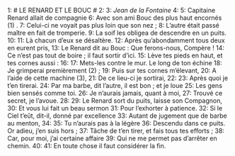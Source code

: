   1: # LE RENARD ET LE BOUC #
  2: 
  3: *Jean de la Fontaine*
  4: 
  5: Capitaine Renard allait de compagnie
  6: Avec son ami Bouc des plus haut encornés (1) .
  7: Celui-ci ne voyait pas plus loin que son nez ;
  8: L’autre était passé maître en fait de tromperie.
  9: La soif les obligea de descendre en un puits.
 10: 
 11: Là chacun d’eux se désaltère.
 12: Après qu’abondamment tous deux en eurent pris,
 13: Le Renard dit au Bouc : Que ferons-nous, Compère !
 14: Ce n’est pas tout de boire ; il faut sortir d’ici.
 15: Lève tes pieds en haut, et tes cornes aussi :
 16: 
 17: Mets-les contre le mur. Le long de ton échine
 18: Je grimperai premièrement (2) ;
 19: Puis sur tes cornes m’élevant,
 20: A l’aide de cette machine (3),
 21: De ce lieu-ci je sortirai,
 22: 
 23: Après quoi je t’en tirerai.
 24: Par ma barbe, dit l’autre, il est bon ; et je loue
 25: Les gens bien sensés comme toi.
 26: Je n’aurais jamais, quant à moi,
 27: Trouvé ce secret, je l’avoue.
 28: 
 29: Le Renard sort du puits, laisse son Compagnon,
 30: Et vous lui fait un beau sermon
 31: Pour l’exhorter à patience.
 32: Si le Ciel t’eût, dit-il, donné par excellence
 33: Autant de jugement que de barbe au menton,
 34: 
 35: Tu n’aurais pas à la légère
 36: Descendu dans ce puits. Or adieu, j’en suis hors ; 
 37: Tâche de t’en tirer, et fais tous tes efforts ;
 38: Car, pour moi, j’ai certaine affaire
 39: Qui ne me permet pas d’arrêter en chemin.
 40: 
 41: En toute chose il faut considérer la fin. 
